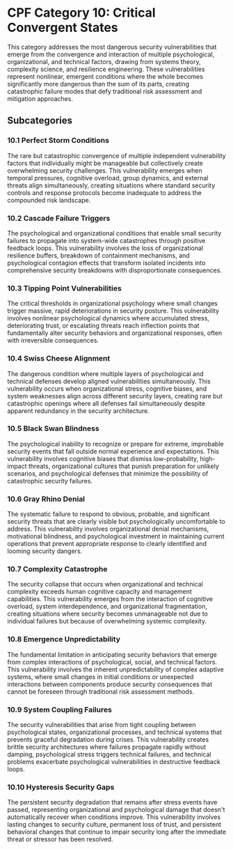 # CPF Category 10: Critical Convergent States

This category addresses the most dangerous security vulnerabilities that emerge from the convergence and interaction of multiple psychological, organizational, and technical factors, drawing from systems theory, complexity science, and resilience engineering. These vulnerabilities represent nonlinear, emergent conditions where the whole becomes significantly more dangerous than the sum of its parts, creating catastrophic failure modes that defy traditional risk assessment and mitigation approaches.

## Subcategories

### 10.1 Perfect Storm Conditions
The rare but catastrophic convergence of multiple independent vulnerability factors that individually might be manageable but collectively create overwhelming security challenges. This vulnerability emerges when temporal pressures, cognitive overload, group dynamics, and external threats align simultaneously, creating situations where standard security controls and response protocols become inadequate to address the compounded risk landscape.

### 10.2 Cascade Failure Triggers
The psychological and organizational conditions that enable small security failures to propagate into system-wide catastrophes through positive feedback loops. This vulnerability involves the loss of organizational resilience buffers, breakdown of containment mechanisms, and psychological contagion effects that transform isolated incidents into comprehensive security breakdowns with disproportionate consequences.

### 10.3 Tipping Point Vulnerabilities
The critical thresholds in organizational psychology where small changes trigger massive, rapid deteriorations in security posture. This vulnerability involves nonlinear psychological dynamics where accumulated stress, deteriorating trust, or escalating threats reach inflection points that fundamentally alter security behaviors and organizational responses, often with irreversible consequences.

### 10.4 Swiss Cheese Alignment
The dangerous condition where multiple layers of psychological and technical defenses develop aligned vulnerabilities simultaneously. This vulnerability occurs when organizational stress, cognitive biases, and system weaknesses align across different security layers, creating rare but catastrophic openings where all defenses fail simultaneously despite apparent redundancy in the security architecture.

### 10.5 Black Swan Blindness
The psychological inability to recognize or prepare for extreme, improbable security events that fall outside normal experience and expectations. This vulnerability involves cognitive biases that dismiss low-probability, high-impact threats, organizational cultures that punish preparation for unlikely scenarios, and psychological defenses that minimize the possibility of catastrophic security failures.

### 10.6 Gray Rhino Denial
The systematic failure to respond to obvious, probable, and significant security threats that are clearly visible but psychologically uncomfortable to address. This vulnerability involves organizational denial mechanisms, motivational blindness, and psychological investment in maintaining current operations that prevent appropriate response to clearly identified and looming security dangers.

### 10.7 Complexity Catastrophe
The security collapse that occurs when organizational and technical complexity exceeds human cognitive capacity and management capabilities. This vulnerability emerges from the interaction of cognitive overload, system interdependence, and organizational fragmentation, creating situations where security becomes unmanageable not due to individual failures but because of overwhelming systemic complexity.

### 10.8 Emergence Unpredictability
The fundamental limitation in anticipating security behaviors that emerge from complex interactions of psychological, social, and technical factors. This vulnerability involves the inherent unpredictability of complex adaptive systems, where small changes in initial conditions or unexpected interactions between components produce security consequences that cannot be foreseen through traditional risk assessment methods.

### 10.9 System Coupling Failures
The security vulnerabilities that arise from tight coupling between psychological states, organizational processes, and technical systems that prevents graceful degradation during crises. This vulnerability creates brittle security architectures where failures propagate rapidly without damping, psychological stress triggers technical failures, and technical problems exacerbate psychological vulnerabilities in destructive feedback loops.

### 10.10 Hysteresis Security Gaps
The persistent security degradation that remains after stress events have passed, representing organizational and psychological damage that doesn't automatically recover when conditions improve. This vulnerability involves lasting changes to security culture, permanent loss of trust, and persistent behavioral changes that continue to impair security long after the immediate threat or stressor has been resolved.
